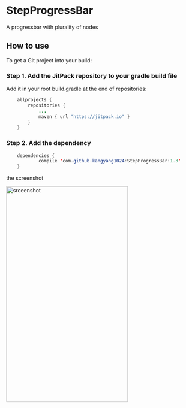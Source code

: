 # StepProgressBar
A progressbar with plurality of nodes

## How to use
To get a Git project into your build:

### Step 1. Add the JitPack repository to your gradle build file

Add it in your root build.gradle at the end of repositories:
```java
	allprojects {
		repositories {
			...
			maven { url "https://jitpack.io" }
		}
	}
```
### Step 2. Add the dependency
```java
	dependencies {
	        compile 'com.github.kangyang1024:StepProgressBar:1.3'
	}
```

the screenshot 
<p><img src="https://github.com/kangyang1024/StepProgressBar/blob/master/device-2016-08-07-172541.png" width = "324" height = "576" alt="srceenshot" align=center /img></p>
